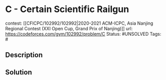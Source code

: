 # C - Certain Scientific Railgun

contest: [[CFICPC/102992/102992|2020-2021 ACM-ICPC, Asia Nanjing Regional Contest (XXI Open Cup, Grand Prix of Nanjing)]]
url: https://codeforces.com/gym/102992/problem/C
Status: #UNSOLVED
Tags: #

## Description

## Solution

